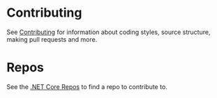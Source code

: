 # Contributing

See [Contributing](https://github.com/dotnet/coreclr/blob/master/Documentation/project-docs/contributing.md) for information about coding styles, source structure, making pull requests and more.

# Repos

See the [.NET Core Repos](Documentation/core-repos.md) to find a repo to contribute to.
